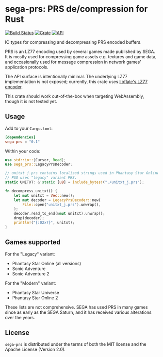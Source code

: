 # sega-prs: PRS de/compression for Rust

[![Build Status](https://travis-ci.org/HybridEidolon/rust-sega-prs.svg?branch=master)](https://travis-ci.org/HybridEidolon/rust-sega-prs)
[![Crate](https://img.shields.io/crates/v/sega-prs.svg)](https://crates.io/crates/sega-prs)
[![API](https://docs.rs/sega-prs/badge.svg)](https://docs.rs/sega-prs)

IO types for compressing and decompressing PRS encoded buffers.

PRS is an LZ77 encoding used by several games made published by SEGA. It is
mostly used for compressing game assets e.g. textures and game data, and
occasionally used for message compression in network games' application
protocols.

The API surface is intentionally minimal. The underlying LZ77 implementation is
not exposed; currently, this crate uses
[libflate's LZ77 encoder](https://crates.io/crates/libflate_lz77).

This crate should work out-of-the-box when targeting WebAssembly, though it is
not tested yet.

## Usage

Add to your `Cargo.toml`:

```toml
[dependencies]
sega-prs = "0.1"
```

Within your code:

```rust
use std::io::{Cursor, Read};
use sega_prs::LegacyPrsDecoder;

// unitxt_j.prs contains localized strings used in Phantasy Star Online's UI.
// PSO uses "legacy" variant PRS.
static UNITXT: &'static [u8] = include_bytes!("./unitxt_j.prs");

fn decompress_unitxt() {
    let mut unitxt = Vec::new();
    let mut decoder = LegacyPrsDecoder::new(
        File::open("unitxt_j.prs").unwrap(),
    );
    decoder.read_to_end(&mut unitxt).unwrap();
    drop(decoder);
    println!("{:02x?}", unitxt);
}
```

## Games supported

For the "Legacy" variant:

- Phantasy Star Online (all versions)
- Sonic Adventure
- Sonic Adventure 2

For the "Modern" variant:

- Phantasy Star Universe
- Phantasy Star Online 2

These lists are not comprehensive. SEGA has used PRS in many games since as
early as the SEGA Saturn, and it has received various alterations over the
years.

## License

`sega-prs` is distributed under the terms of both the MIT license and the Apache
License (Version 2.0).
